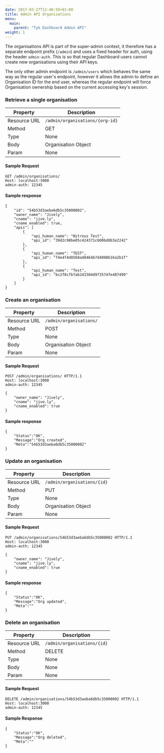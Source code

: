 ```yaml
---
date: 2017-03-27T12:40:59+01:00
title: Admin API Organisations
menu:
  main:
    parent: "Tyk Dashboard Admin API"
weight: 1 
---
```


The organisations API is part of the super-admin context, it therefore has a separate endpoint prefix (`/admin`) and uses a fixed header for auth, using the header `admin-auth`. This is so that regular Dashboard users cannot create new organisations using their API keys.

The only other admin endpoint is `/admin/users` which behaves the same way as the regular user's endpoint, however it allows the admin to define an Organisation ID for the end user, whereas the regular endpoint will force Organisation ownership based on the current accessing key's session.

### Retrieve a single organisation

| **Property** | **Description**                 |
| ------------ | ------------------------------- |
| Resource URL | `/admin/organisations/{org-id}` |
| Method       | GET                             |
| Type         | None                            |
| Body         | Organisation Object             |
| Param        | None                            |

#### Sample Request

```{.copyWrapper}
GET /admin/organisations/
Host: localhost:3000
admin-auth: 12345
```

#### Sample response

```
{
    "id": "54b53d3aeba6db5c35000002",
    "owner_name": "Jively",
    "cname": "jive.ly",
    "cname_enabled": true,
    "apis": [
        {
            "api_human_name": "Nitrous Test",
            "api_id": "39d2c98be05c424371c600bd8b3e2242"
        },
        {
            "api_human_name": "TEST",
            "api_id": "f4e4f4d8568a48464b7d4088b16a2b1f"
        },
        {
            "api_human_name": "Test",
            "api_id": "bc2f8cfb7ab241504d9f3574fe407499"
        }
    ]
}
```

### Create an organisation

| **Property** | **Description**         |
| ------------ | ----------------------- |
| Resource URL | `/admin/organisations/` |
| Method       | POST                    |
| Type         | None                    |
| Body         | Organisation Object     |
| Param        | None                    |

#### Sample Request

```{.copyWrapper}
POST /admin/organisations/ HTTP/1.1
Host: localhost:3000
admin-auth: 12345

{
    "owner_name": "Jively",
    "cname": "jive.ly",
    "cname_enabled": true
}
```

#### Sample response

```
{
    "Status":"OK",
    "Message":"Org created",
    "Meta":"54b53d3aeba6db5c35000002"
}
```

### Update an organisation

| **Property** | **Description**             |
| ------------ | --------------------------- |
| Resource URL | `/admin/organisations/{id}` |
| Method       | PUT                         |
| Type         | None                        |
| Body         | Organisation Object         |
| Param        | None                        |

#### Sample Request

```{.copyWrapper}
PUT /admin/organisations/54b53d3aeba6db5c35000002 HTTP/1.1
Host: localhost:3000
admin-auth: 12345

{
    "owner_name": "Jively",
    "cname": "jive.ly",
    "cname_enabled": true
}
```

#### Sample response

```
{
    "Status":"OK",
    "Message":"Org updated",
    "Meta":""
}
```

### Delete an organisation

| **Property** | **Description**             |
| ------------ | --------------------------- |
| Resource URL | `/admin/organisations/{id}` |
| Method       | DELETE                      |
| Type         | None                        |
| Body         | None                        |
| Param        | None                        |

#### Sample Request

```{.copyWrapper}
DELETE /admin/organisations/54b53d3aeba6db5c35000002 HTTP/1.1
Host: localhost:3000
admin-auth: 12345
```

#### Sample Response

```
{
    "Status":"OK",
    "Message":"Org deleted",
    "Meta":""
}
```